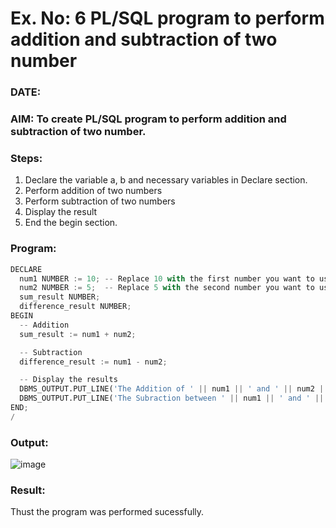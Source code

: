 # Ex. No: 6 PL/SQL program to perform addition and subtraction of two number 
### DATE: 
### AIM: To create PL/SQL program to perform addition and subtraction of two number.

### Steps:
1. Declare the variable a, b and necessary variables in Declare section.
2. Perform addition of two numbers
3. Perform subtraction of two numbers 
4. Display the result 
5. End the begin section.

### Program:
```python
DECLARE
  num1 NUMBER := 10; -- Replace 10 with the first number you want to use
  num2 NUMBER := 5;  -- Replace 5 with the second number you want to use
  sum_result NUMBER;
  difference_result NUMBER;
BEGIN
  -- Addition
  sum_result := num1 + num2;

  -- Subtraction
  difference_result := num1 - num2;

  -- Display the results
  DBMS_OUTPUT.PUT_LINE('The Addition of ' || num1 || ' and ' || num2 || ' is ' || sum_result);
  DBMS_OUTPUT.PUT_LINE('The Subraction between ' || num1 || ' and ' || num2 || ' is ' || difference_result);
END;
/
```
### Output:
![image](https://github.com/chandrumathiyazhagan/DBMS/assets/119393023/225cf964-b4e2-4e14-bc54-97ce0ddf8b5d)

### Result:
Thust the program was performed sucessfully.
